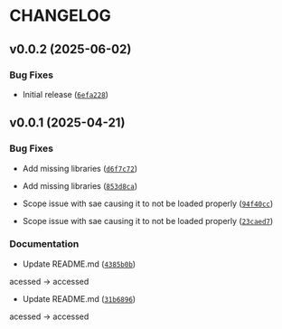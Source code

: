 # CHANGELOG


## v0.0.2 (2025-06-02)

### Bug Fixes

- Initial release
  ([`6efa228`](https://github.com/EleutherAI/delphi/commit/6efa228c8d9c0fddc6cb21760c1adb1d51ffdc77))


## v0.0.1 (2025-04-21)

### Bug Fixes

- Add missing libraries
  ([`d6f7c72`](https://github.com/EleutherAI/delphi/commit/d6f7c72c0b9dd4fd12dc78aa75fd77d146b0199b))

- Add missing libraries
  ([`853d8ca`](https://github.com/EleutherAI/delphi/commit/853d8ca93256b8bda1395bab08199de45eb63926))

- Scope issue with sae causing it to not be loaded properly
  ([`94f40cc`](https://github.com/EleutherAI/delphi/commit/94f40cc8def426baa9be682e22c96d4c31a8b5ed))

- Scope issue with sae causing it to not be loaded properly
  ([`23caed7`](https://github.com/EleutherAI/delphi/commit/23caed746e0536da5a0739b6f0cdf12c678be467))

### Documentation

- Update README.md
  ([`4385b0b`](https://github.com/EleutherAI/delphi/commit/4385b0b3a9ee99fdbf5713a3f990ab5721b12d1e))

acessed -> accessed

- Update README.md
  ([`31b6896`](https://github.com/EleutherAI/delphi/commit/31b6896ae412903ab797da429f8c834a26a8dfed))

acessed -> accessed
